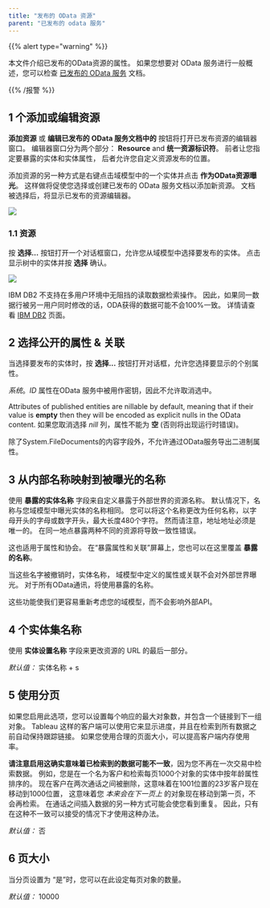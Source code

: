 ```yaml
---
title: "发布的 OData 资源"
parent: "已发布的 odata 服务"
---
```


{{% alert type="warning" %}}

本文件介绍已发布的OData资源的属性。 如果您想要对 OData 服务进行一般概述，您可以检查 [已发布的 OData 服务](published-odata-services) 文档。

{{% /报警 %}}

## 1 个添加或编辑资源

**添加资源** 或 **编辑已发布的 OData 服务文档中的** 按钮将打开已发布资源的编辑器窗口。 编辑器窗口分为两个部分： **Resource** and **统一资源标识符**。 前者让您指定要暴露的实体和实体属性， 后者允许您自定义资源发布的位置。

添加资源的另一种方式是右键点击域模型中的一个实体并点击 **作为OData资源曝光**。 这样做将促使您选择或创建已发布的 OData 服务文档以添加新资源。 文档被选择后，将显示已发布的资源编辑器。

![](attachments/16713722/16843929.png)

### 1.1 资源

按 **选择...** 按钮打开一个对话框窗口，允许您从域模型中选择要发布的实体。 点击显示树中的实体并按 **选择** 确认。

![](attachments/16713722/16843930.png)

IBM DB2 不支持在多用户环境中无阻挡的读取数据检索操作。 因此，如果同一数据行被另一用户同时修改的话，ODA获得的数据可能不会100%一致。 详情请查看 [IBM DB2](db2) 页面。

## 2 选择公开的属性 & 关联

当选择要发布的实体时，按 **选择...** 按钮打开对话框，允许您选择要显示的个别属性。

_系统_。_ID_ 属性在OData 服务中被用作密钥，因此不允许取消选中。

Attributes of published entities are nillable by default, meaning that if their value is **empty** then they will be encoded as explicit nulls in the OData content. 如果您取消选择 _nill_ 列，属性不能为 **空** (否则将出现运行时错误)。

除了System.FileDocuments的内容字段外，不允许通过OData服务导出二进制属性。

## 3 从内部名称映射到被曝光的名称

使用 **暴露的实体名称** 字段来自定义暴露于外部世界的资源名称。 默认情况下，名称与您域模型中曝光实体的名称相同。 您可以将这个名称更改为任何名称，以字母开头的字母或数字开头，最大长度480个字符。 然而请注意，地址地址必须是唯一的。 在同一地点暴露两种不同的资源将导致一致性错误。

这也适用于属性和协会。 在“暴露属性和关联”屏幕上，您也可以在这里覆盖 **暴露的名称**。

当这些名字被撤销时，实体名称， 域模型中定义的属性或关联不会对外部世界曝光。 对于所有OData通讯，将使用暴露的名称。

这些功能使我们更容易重新考虑您的域模型，而不会影响外部API。

## 4 个实体集名称

使用 **实体设置名称** 字段来更改资源的 URL 的最后一部分。

_默认值：_ 实体名称 + s

## 5 使用分页

如果您启用此选项，您可以设置每个响应的最大对象数，并包含一个链接到下一组对象。 Tableau 这样的客户端可以使用它来显示进度，并且在检索到所有数据之前自动保持跟踪链接。 如果您使用合理的页面大小，可以提高客户端内存使用率。

**请注意启用这确实意味着已检索到的数据可能不一致**，因为您不再在一次交易中检索数据。 例如，您是在一个名为客户和检索每页1000个对象的实体中按年龄属性排序的。 现在客户在两次通话之间被删除，这意味着在1001位置的23岁客户现在移动到1000位置， 这意味着您 _本来会在下一页上_ 的对象现在移动到第一页，不会再检索。 在通话之间插入数据的另一种方式可能会使您看到重复。 因此，只有在这种不一致可以接受的情况下才使用这种办法。

_默认值：_ 否

## 6 页大小

当分页设置为 “是”时，您可以在此设定每页对象的数量。

_默认值：_ 10000
